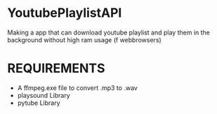 # YoutubePlaylistAPI
Making a app that can download youtube playlist and play them in the background without high ram usage (f webbrowsers)

# REQUIREMENTS
* A ffmpeg.exe file to convert .mp3 to .wav
* playsound Library
* pytube Library
